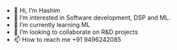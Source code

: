 - 👋 Hi, I’m Hashim
- 👀 I’m interested in Software development, DSP and ML.
- 🌱 I’m currently learning ML
- 💞️ I’m looking to collaborate on R&D projects
- 📫 How to reach me +91 9496242085

<!---
hashim-vgr/hashim-vgr is a ✨ special ✨ repository because its `README.md` (this file) appears on your GitHub profile.
You can click the Preview link to take a look at your changes.
--->
